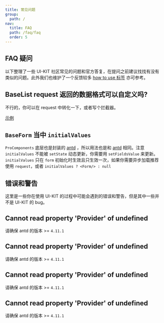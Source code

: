 ```yaml
---
title: 常见问题
group:
  path: /
nav:
  title: FAQ
  path: /faq/faq
  order: 5
---
```


## FAQ 疑问

以下整理了一些 UI-KIT 社区常见的问题和官方答复，在提问之前建议找找有没有类似的问题。此外我们也维护了一个反馈较多 [how to use 标签](https://github.com/ant-design/pro-components/issues?q=is%3Aissue+label%3A%22%F0%9F%A4%B7%F0%9F%8F%BC+How+to+use%22+) 亦可参考。

## BaseList request 返回的数据格式可以自定义吗?

不行的，你可以在 request 中转化一下，或者写个拦截器。

[示例](https://beta-pro.ant.design/docs/request-cn)

## `BaseForm` 当中 `initialValues`

`ProComponents` 底层也是封装的 [antd](https://ant.design/index-cn) ，所以用法也是和 [antd](https://ant.design/index-cn) 相同。注意 `initialValues` 不能被 `setState` 动态更新，你需要用 `setFieldsValue` 来更新。 `initialValues` 只在 `form` 初始化时生效且只生效一次，如果你需要异步加载推荐使用 `request`，或者 `initialValues ? <Form/> : null`

## 错误和警告

这里是一些你在使用 UI-KIT 的过程中可能会遇到的错误和警告，但是其中一些并不是 UI-KIT 的 bug。

## Cannot read property 'Provider' of undefined

请确保 antd 的版本 >= `4.11.1`

## Cannot read property 'Provider' of undefined

请确保 antd 的版本 >= `4.11.1`

## Cannot read property 'Provider' of undefined

请确保 antd 的版本 >= `4.11.1`

## Cannot read property 'Provider' of undefined

请确保 antd 的版本 >= `4.11.1`
